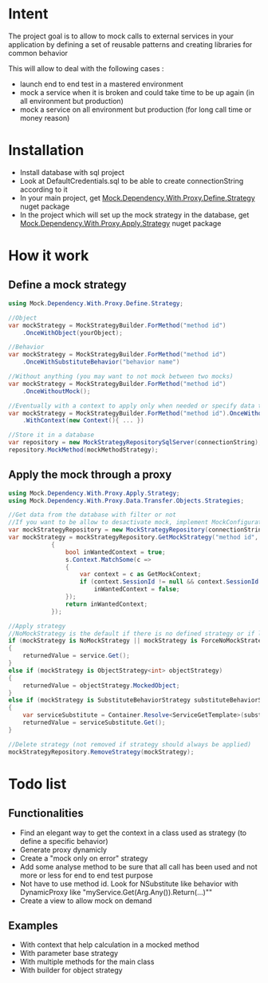 # Intent
The project goal is to allow to mock calls to external services in your application by defining a set of reusable patterns and creating libraries for common behavior 

This will allow to deal with the following cases :
- launch end to end test in a mastered environment
- mock a service when it is broken and could take time to be up again (in all environment but production)
- mock a service on all environment but production (for long call time or money reason)

# Installation
- Install database with sql project
- Look at DefaultCredentials.sql to be able to create connectionString according to it
- In your main project, get [Mock.Dependency.With.Proxy.Define.Strategy](https://www.nuget.org/packages/Mock.Dependency.With.Proxy.Define.Strategy) nuget package
- In the project which will set up the mock strategy in the database, get [Mock.Dependency.With.Proxy.Apply.Strategy](https://www.nuget.org/packages/Mock.Dependency.With.Proxy.Apply.Strategy) nuget package

# How it work
## Define a mock strategy
```csharp
using Mock.Dependency.With.Proxy.Define.Strategy;

//Object
var mockStrategy = MockStrategyBuilder.ForMethod("method id")
	.OnceWithObject(yourObject);

//Behavior
var mockStrategy = MockStrategyBuilder.ForMethod("method id")
	.OnceWithSubstituteBehavior("behavior name")

//Without anything (you may want to not mock between two mocks)
var mockStrategy = MockStrategyBuilder.ForMethod("method id")
    .OnceWithoutMock();

//Eventually with a context to apply only when needed or specify data to help to generate return value for substitute behavior
var mockStrategy = MockStrategyBuilder.ForMethod("method id").OnceWithoutMock();
	.WithContext(new Context(){ ... })

//Store it in a database
var repository = new MockStrategyRepositorySqlServer(connectionString);
repository.MockMethod(mockMethodStrategy);
```

## Apply the mock through a proxy
```csharp
using Mock.Dependency.With.Proxy.Apply.Strategy;
using Mock.Dependency.With.Proxy.Data.Transfer.Objects.Strategies;

//Get data from the database with filter or not
//If you want to be allow to desactivate mock, implement MockConfiguration and give it as parameter
var mockStrategyRepository = new MockStrategyRepository(connectionString /*, mockConfiguration */);
var mockStrategy = mockStrategyRepository.GetMockStrategy("method id", s =>
            {
                bool inWantedContext = true;
                s.Context.MatchSome(c =>
                {
                    var context = c as GetMockContext;
                    if (context.SessionId != null && context.SessionId != ApplicationDatabase.SessionId)
                        inWantedContext = false;
                });
                return inWantedContext;
            });

//Apply strategy
//NoMockStrategy is the default if there is no defined strategy or if library is desactivated
if (mockStrategy is NoMockStrategy || mockStrategy is ForceNoMockStrategy)
{
    returnedValue = service.Get();
}
else if (mockStrategy is ObjectStrategy<int> objectStrategy)
{
    returnedValue = objectStrategy.MockedObject;
}
else if (mockStrategy is SubstituteBehaviorStrategy substituteBehaviorStrategy)
{
	var serviceSubstitute = Container.Resolve<ServiceGetTemplate>(substituteBehaviorStrategy.BehaviorName);
    returnedValue = serviceSubstitute.Get();
}

//Delete strategy (not removed if strategy should always be applied)
mockStrategyRepository.RemoveStrategy(mockStrategy);
```

# Todo list

## Functionalities
- Find an elegant way to get the context in a class used as strategy (to define a specific behavior)
- Generate proxy dynamicly
- Create a "mock only on error" strategy
- Add some analyse method to be sure that all call has been used and not more or less for end to end test purpose
- Not have to use method id. Look for NSubstitute like behavior with DynamicProxy like "myService.Get(Arg.Any()).Return(...)""
- Create a view to allow mock on demand

## Examples
- With context that help calculation in a mocked method
- With parameter base strategy
- With multiple methods for the main class
- With builder for object strategy
